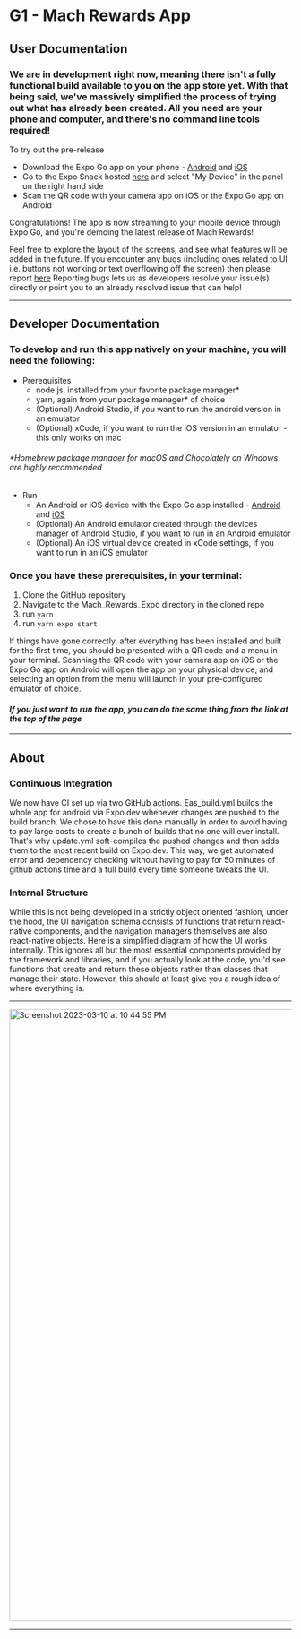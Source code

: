 # G1 - Mach Rewards App


## User Documentation

### We are in development right now, meaning there isn't a fully functional build available to you on the app store yet. With that being said, we've massively simplified the process of trying out what has already been created. All you need are your phone and computer, and there's no command line tools required!

To try out the pre-release
- Download the Expo Go app on your phone - [Android](https://play.google.com/store/apps/details?id=host.exp.exponent) and [iOS](https://apps.apple.com/us/app/expo-go/id982107779)
- Go to the Expo Snack hosted [here](https://snack.expo.dev/@grayturtlejoey/github.com-423s23-g1-mach:mach_rewards_expo@demo) and select "My Device" in the panel on the right hand side
- Scan the QR code with your camera app on iOS or the Expo Go app on Android

Congratulations! The app is now streaming to your mobile device through Expo Go, and you're demoing the latest release of Mach Rewards!

Feel free to explore the layout of the screens, and see what features will be added in the future. If you encounter any bugs (including ones related to UI i.e. buttons not working or text overflowing off the screen) then please report [here](https://github.com/423s23/G1-Mach/issues)
Reporting bugs lets us as developers resolve your issue(s) directly or point you to an already resolved issue that can help!

---
## Developer Documentation

### To develop and run this app natively on your machine, you will need the following:
- Prerequisites
  - node.js, installed from your favorite package manager*
  - yarn, again from your package manager* of choice
  - (Optional) Android Studio, if you want to run the android version in an emulator
  - (Optional) xCode, if you want to run the iOS version in an emulator - this only works on mac
###### *Homebrew package manager for macOS and Chocolately on Windows are highly recommended

- Run
  - An Android or iOS device with the Expo Go app installed - [Android](https://play.google.com/store/apps/details?id=host.exp.exponent) and [iOS](https://apps.apple.com/us/app/expo-go/id982107779)
  - (Optional) An Android emulator created through the devices manager of Android Studio, if you want to run in an Android emulator
  - (Optional) An iOS virtual device created in xCode settings, if you want to run in an iOS emulator
  
### Once you have these prerequisites, in your terminal:
1. Clone the GitHub repository
2. Navigate to the Mach_Rewards_Expo directory in the cloned repo
3. run `yarn`
4. run `yarn expo start`

If things have gone correctly, after everything has been installed and built for the first time, you should be presented with a QR code and a menu in your terminal. Scanning the QR code with your camera app on iOS or the Expo Go app on Android will open the app on your physical device, and selecting an option from the menu will launch in your pre-configured emulator of choice.

#### __*If you just want to run the app, you can do the same thing from the link at the top of the page*__

---
## About

### Continuous Integration
We now have CI set up via two GitHub actions. Eas_build.yml builds the whole app for android via Expo.dev whenever changes are pushed to the build branch. We chose to have this done manually in order to avoid having to pay large costs to create a bunch of builds that no one will ever install. That's why update.yml soft-compiles the pushed changes and then adds them to the most recent build on Expo.dev. This way, we get automated error and dependency checking without having to pay for 50 minutes of github actions time and a full build every time someone tweaks the UI. 

### Internal Structure
While this is not being developed in a strictly object oriented fashion, under the hood, the UI navigation schema consists of functions that return react-native components, and the navigation managers themselves are also react-native objects. Here is a simplified diagram of how the UI works internally. This ignores all but the most essential components provided by the framework and libraries, and if you actually look at the code, you'd see functions that create and return these objects rather than classes that manage their state. However, this should at least give you a rough idea of where everything is.

---
<img width="1093" alt="Screenshot 2023-03-10 at 10 44 55 PM" src="https://user-images.githubusercontent.com/123405355/224467474-a8bb09ce-e0ff-44a9-8ccf-92e1b220ab0a.png">

---

